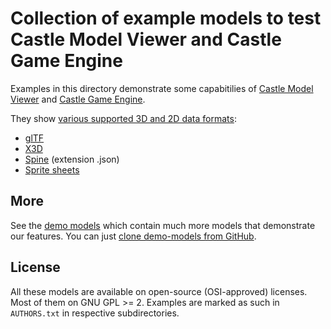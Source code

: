 # Collection of example models to test Castle Model Viewer and Castle Game Engine

Examples in this directory demonstrate some capabitilies of [Castle Model Viewer](https://castle-engine.io/castle-model-viewer) and [Castle Game Engine](https://castle-engine.io/).

They show [various supported 3D and 2D data formats](https://castle-engine.io/creating_data_model_formats.php):

- [glTF](https://castle-engine.io/gltf)
- [X3D](https://castle-engine.io/vrml_x3d.php)
- [Spine](https://castle-engine.io/spine) (extension .json)
- [Sprite sheets](https://castle-engine.io/sprite_sheets)

## More

See the [demo models](https://castle-engine.io/demo_models.php) which contain much more models that demonstrate our features. You can just [clone demo-models from GitHub](https://github.com/castle-engine/demo-models).

## License

All these models are available on open-source (OSI-approved) licenses. Most of them on GNU GPL >= 2. Examples are marked as such in `AUTHORS.txt` in respective subdirectories.
